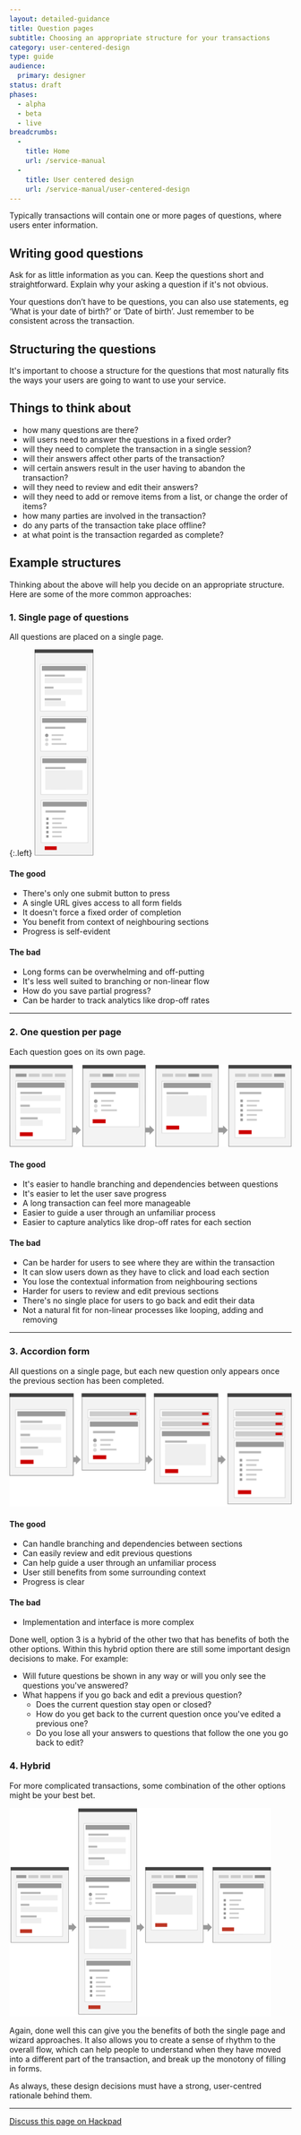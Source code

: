 ```yaml
---
layout: detailed-guidance
title: Question pages
subtitle: Choosing an appropriate structure for your transactions
category: user-centered-design
type: guide
audience:
  primary: designer
status: draft
phases:
  - alpha
  - beta
  - live
breadcrumbs:
  -
    title: Home
    url: /service-manual
  -
    title: User centered design
    url: /service-manual/user-centered-design
---
```


Typically transactions will contain one or more pages of questions, where users enter information.


## Writing good questions

Ask for as little information as you can.
Keep the questions short and straightforward. 
Explain why your asking a question if it's not obvious.

Your questions don’t have to be questions, you can also use statements, eg ‘What is your date of birth?’ or ‘Date of birth’.
Just remember to be consistent across the transaction.


## Structuring the questions

It's important to choose a structure for the questions that most naturally fits the ways your users are going to want to use your service.

## Things to think about

* how many questions are there?
* will users need to answer the questions in a fixed order?
* will they need to complete the transaction in a single session?
* will their answers affect other parts of the transaction?
* will certain answers result in the user having to abandon the transaction?
* will they need to review and edit their answers?
* will they need to add or remove items from a list, or change the order of items?
* how many parties are involved in the transaction?
* do any parts of the transaction take place offline?
* at what point is the transaction regarded as complete?


## Example structures

Thinking about the above will help you decide on an appropriate structure.
Here are some of the more common approaches:

### 1. Single page of questions

All questions are placed on a single page.

{:.left}
![Diagram showing all sections on a page](/service-manual/assets/images/designing-transactions/one-page.png)

#### The good

* There's only one submit button to press
* A single URL gives access to all form fields
* It doesn't force a fixed order of completion
* You benefit from context of neighbouring sections
* Progress is self-evident

#### The bad

* Long forms can be overwhelming and off-putting
* It's less well suited to branching or non-linear flow
* How do you save partial progress?
* Can be harder to track analytics like drop-off rates

---

### 2. One question per page

Each question goes on its own page.

![Diagram showing each section on it's own page](/service-manual/assets/images/designing-transactions/wizard.png)

#### The good

* It's easier to handle branching and dependencies between questions
* It's easier to let the user save progress
* A long transaction can feel more manageable
* Easier to guide a user through an unfamiliar process
* Easier to capture analytics like drop-off rates for each section

#### The bad

* Can be harder for users to see where they are within the transaction
* It can slow users down as they have to click and load each section
* You lose the contextual information from neighbouring sections
* Harder for users to review and edit previous sections
* There's no single place for users to go back and edit their data
* Not a natural fit for non-linear processes like looping, adding and removing

---

### 3. Accordion form

All questions on a single page, but each new question only appears once the previous section has been completed.

![Diagram showing an accordion form](/service-manual/assets/images/designing-transactions/accordion-3.png)

#### The good

* Can handle branching and dependencies between sections
* Can easily review and edit previous questions
* Can help guide a user through an unfamiliar process
* User still benefits from some surrounding context
* Progress is clear

#### The bad

* Implementation and interface is more complex

Done well, option 3 is a hybrid of the other two that has benefits of both the other options.
Within this hybrid option there are still some important design decisions to make. For example:

* Will future questions be shown in any way or will you only see the questions you've answered?
* What happens if you go back and edit a previous question?
    * Does the current question stay open or closed?
    * How do you get back to the current question once you've edited a previous one?
    * Do you lose all your answers to questions that follow the one you go back to edit?

### 4. Hybrid

For more complicated transactions, some combination of the other options might be your best bet.

![Diagram showing a hybrid transaction](/service-manual/assets/images/designing-transactions/hybrid.png)

Again, done well this can give you the benefits of both the single page and wizard approaches. It also allows you to create a sense of rhythm to the overall flow, which can help people to understand when they have moved into a different part of the transaction, and break up the monotony of filling in forms.

As always, these design decisions must have a strong, user-centred rationale behind them.

---

[Discuss this page on Hackpad](https://designpatterns.hackpad.com/Question-pages-ZztvLlQ7VDV)
